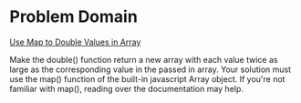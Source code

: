 # Problem Domain

[Use Map to Double Values in Array](https://www.codewars.com/kata/53951fff369894e4f10007a9)

Make the double() function return a new array with each value twice as large as the corresponding value in the passed in array. Your solution must use the map() function of the built-in javascript Array object. If you're not familiar with map(), reading over the documentation may help.